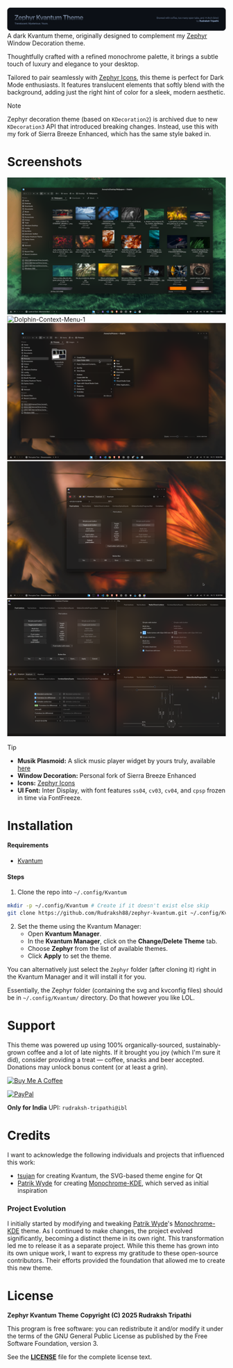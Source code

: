 ![Header](images/Header.svg)
A dark Kvantum theme, originally designed to complement my [Zephyr](https://github.com/Rudraksh88/zephyr) Window Decoration theme.

Thoughtfully crafted with a refined monochrome palette, it brings a subtle touch of luxury and elegance to your desktop.

Tailored to pair seamlessly with [Zephyr Icons](https://github.com/Rudraksh88/zephyr-icons), this theme is perfect for Dark Mode enthusiasts. It features translucent elements that softly blend with the background, adding just the right hint of color for a sleek, modern aesthetic.

> [!NOTE]
> Zephyr decoration theme (based on `KDecoration2`) is archived due to new `KDecoration3` API that introduced breaking changes. Instead, use this with my fork of Sierra Breeze Enhanced, which has the same style baked in.

# Screenshots
![Dolphin](images/Dolphin.png)
![Dolphin-Context-Menu-1](images/DolphinContextMenu1.png)
![Dolphin-Context-Menu-2](images/DolphinContextMenu2.png)
![Kvantum-Preview-1](images/KvantumPreview1.png)
![Kvantum-Preview-2](images/KvantumPreview2.png)

> [!TIP]
> * **Musik Plasmoid:** A slick music player widget by yours truly, available [here](https://github.com/Rudraksh88/musik-plasmoid)
> * **Window Decoration:** Personal fork of Sierra Breeze Enhanced
> * **Icons:** [Zephyr Icons](https://github.com/Rudraksh88/zephyr-icons)
> * **UI Font:** Inter Display, with font features `ss04`, `cv03`, `cv04`, and `cpsp` frozen in time via FontFreeze.

# Installation
#### Requirements
- [Kvantum](https://github.com/tsujan/Kvantum/blob/master/Kvantum/INSTALL.md)

#### Steps
1. Clone the repo into `~/.config/Kvantum`
```bash
mkdir -p ~/.config/Kvantum # Create if it doesn't exist else skip
git clone https://github.com/Rudraksh88/zephyr-kvantum.git ~/.config/Kvantum/Zephyr
```

2. Set the theme using the Kvantum Manager:
   - Open **Kvantum Manager**.
   - In the **Kvantum Manager**, click on the **Change/Delete Theme** tab.
   - Choose **Zephyr** from the list of available themes.
   - Click **Apply** to set the theme.

You can alternatively just select the `Zephyr` folder (after cloning it) right in the Kvantum Manager and it will install it for you.

Essentially, the Zephyr folder (containing the svg and kvconfig files) should be in `~/.config/Kvantum/` directory. Do that however you like LOL.

# Support
This theme was powered up using 100% organically-sourced, sustainably-grown coffee and a lot of late nights. If it brought you joy (which I'm sure it did), consider providing a treat — coffee, snacks  and beer accepted. Donations may unlock bonus content (or at least a grin).

[![Buy Me A Coffee](https://img.shields.io/badge/Buy%20Me%20A%20Coffee-Donate-orange.svg?style=flat&logo=buy-me-a-coffee)](https://www.buymeacoffee.com/rudraksh.tripathi)

<!-- Patreon: [Rudraksh Tripathi](https://patreon.com/RudrakshTripathi?utm_medium=unknown&utm_source=join_link&utm_campaign=creatorshare_creator&utm_content=copyLink) -->

<!-- PayPal -->
[![PayPal](https://img.shields.io/badge/PayPal-Donate-blue.svg?style=flat&logo=paypal)](https://www.paypal.me/rudrakshtripathi)

**Only for India** UPI: `rudraksh-tripathi@ibl`

# Credits
I want to acknowledge the following individuals and projects that influenced this work:

* [tsujan](https://github.com/tsujan) for creating Kvantum, the SVG-based theme engine for Qt
* [Patrik Wyde](https://github.com/pwyde) for creating [Monochrome-KDE](https://github.com/pwyde/monochrome-kde), which served as initial inspiration

### Project Evolution
I initially started by modifying and tweaking [Patrik Wyde](https://github.com/pwyde)'s [Monochrome-KDE](https://github.com/pwyde/monochrome-kde) theme. As I continued to make changes, the project evolved significantly, becoming a distinct theme in its own right. This transformation led me to release it as a separate project.
While this theme has grown into its own unique work, I want to express my gratitude to these open-source contributors. Their efforts provided the foundation that allowed me to create this new theme.

# License
**Zephyr Kvantum Theme**
**Copyright (C) 2025 Rudraksh Tripathi**

This program is free software: you can redistribute it and/or modify it under the terms of the GNU General Public License as published by the Free Software Foundation, version 3.

See the [**LICENSE**](LICENSE) file for the complete license text.

